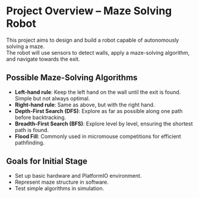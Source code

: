 # Project Overview – Maze Solving Robot

This project aims to design and build a robot capable of autonomously solving a maze.  
The robot will use sensors to detect walls, apply a maze-solving algorithm, and navigate towards the exit.

## Possible Maze-Solving Algorithms

- **Left-hand rule**: Keep the left hand on the wall until the exit is found. Simple but not always optimal.
- **Right-hand rule**: Same as above, but with the right hand.
- **Depth-First Search (DFS)**: Explore as far as possible along one path before backtracking.
- **Breadth-First Search (BFS)**: Explore level by level, ensuring the shortest path is found.
- **Flood Fill**: Commonly used in micromouse competitions for efficient pathfinding.

## Goals for Initial Stage
- Set up basic hardware and PlatformIO environment.
- Represent maze structure in software.
- Test simple algorithms in simulation.
